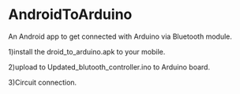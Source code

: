# AndroidToArduino
An Android app to get connected with Arduino via Bluetooth module.

1)install the droid_to_arduino.apk to your mobile.

2)upload to Updated_blutooth_controller.ino to Arduino board.

3)Circuit connection.



